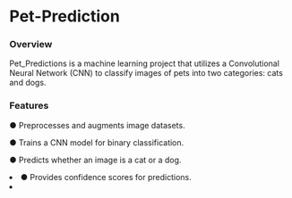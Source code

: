 # Pet-Prediction
### Overview

Pet_Predictions is a machine learning project that utilizes a Convolutional Neural Network (CNN) to classify images of pets into two categories: cats and dogs.

### Features

● Preprocesses and augments image datasets.

● Trains a CNN model for binary classification.

● Predicts whether an image is a cat or a dog.

<li> ● Provides confidence scores for predictions. <li>

